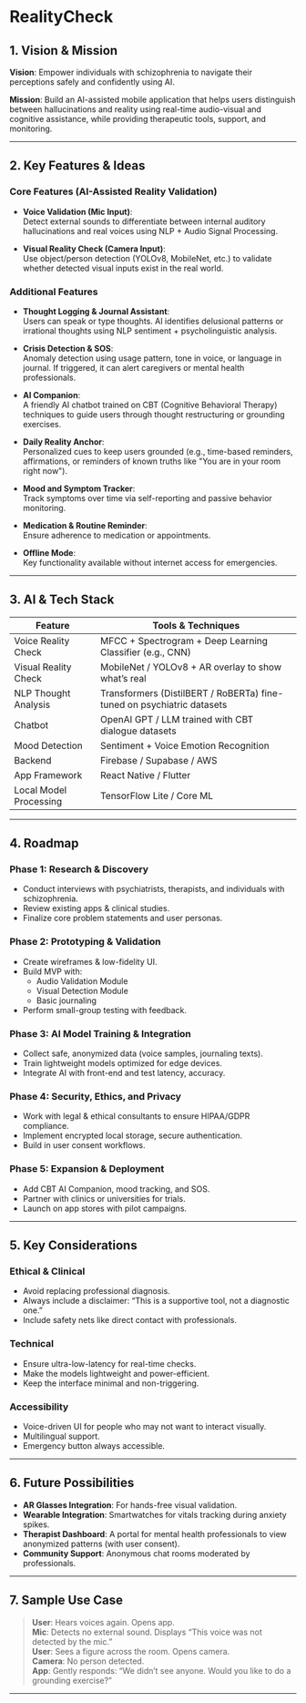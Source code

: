 # **RealityCheck**

## **1. Vision & Mission**

**Vision**: Empower individuals with schizophrenia to navigate their perceptions safely and confidently using AI.

**Mission**: Build an AI-assisted mobile application that helps users distinguish between hallucinations and reality using real-time audio-visual and cognitive assistance, while providing therapeutic tools, support, and monitoring.

---

## **2. Key Features & Ideas**

### **Core Features (AI-Assisted Reality Validation)**

- **Voice Validation (Mic Input)**:  
  Detect external sounds to differentiate between internal auditory hallucinations and real voices using NLP + Audio Signal Processing.

- **Visual Reality Check (Camera Input)**:  
  Use object/person detection (YOLOv8, MobileNet, etc.) to validate whether detected visual inputs exist in the real world.

### **Additional Features**

- **Thought Logging & Journal Assistant**:  
  Users can speak or type thoughts. AI identifies delusional patterns or irrational thoughts using NLP sentiment + psycholinguistic analysis.

- **Crisis Detection & SOS**:  
  Anomaly detection using usage pattern, tone in voice, or language in journal. If triggered, it can alert caregivers or mental health professionals.

- **AI Companion**:  
  A friendly AI chatbot trained on CBT (Cognitive Behavioral Therapy) techniques to guide users through thought restructuring or grounding exercises.

- **Daily Reality Anchor**:  
  Personalized cues to keep users grounded (e.g., time-based reminders, affirmations, or reminders of known truths like "You are in your room right now").

- **Mood and Symptom Tracker**:  
  Track symptoms over time via self-reporting and passive behavior monitoring.

- **Medication & Routine Reminder**:  
  Ensure adherence to medication or appointments.

- **Offline Mode**:  
  Key functionality available without internet access for emergencies.

---

## **3. AI & Tech Stack**

| Feature                | Tools & Techniques                                                     |
| ---------------------- | ---------------------------------------------------------------------- |
| Voice Reality Check    | MFCC + Spectrogram + Deep Learning Classifier (e.g., CNN)              |
| Visual Reality Check   | MobileNet / YOLOv8 + AR overlay to show what’s real                    |
| NLP Thought Analysis   | Transformers (DistilBERT / RoBERTa) fine-tuned on psychiatric datasets |
| Chatbot                | OpenAI GPT / LLM trained with CBT dialogue datasets                    |
| Mood Detection         | Sentiment + Voice Emotion Recognition                                  |
| Backend                | Firebase / Supabase / AWS                                              |
| App Framework          | React Native / Flutter                                                 |
| Local Model Processing | TensorFlow Lite / Core ML                                              |

---

## **4. Roadmap**

### **Phase 1: Research & Discovery**

- Conduct interviews with psychiatrists, therapists, and individuals with schizophrenia.
- Review existing apps & clinical studies.
- Finalize core problem statements and user personas.

### **Phase 2: Prototyping & Validation**

- Create wireframes & low-fidelity UI.
- Build MVP with:
  - Audio Validation Module
  - Visual Detection Module
  - Basic journaling
- Perform small-group testing with feedback.

### **Phase 3: AI Model Training & Integration**

- Collect safe, anonymized data (voice samples, journaling texts).
- Train lightweight models optimized for edge devices.
- Integrate AI with front-end and test latency, accuracy.

### **Phase 4: Security, Ethics, and Privacy**

- Work with legal & ethical consultants to ensure HIPAA/GDPR compliance.
- Implement encrypted local storage, secure authentication.
- Build in user consent workflows.

### **Phase 5: Expansion & Deployment**

- Add CBT AI Companion, mood tracking, and SOS.
- Partner with clinics or universities for trials.
- Launch on app stores with pilot campaigns.

---

## **5. Key Considerations**

### **Ethical & Clinical**

- Avoid replacing professional diagnosis.
- Always include a disclaimer: “This is a supportive tool, not a diagnostic one.”
- Include safety nets like direct contact with professionals.

### **Technical**

- Ensure ultra-low-latency for real-time checks.
- Make the models lightweight and power-efficient.
- Keep the interface minimal and non-triggering.

### **Accessibility**

- Voice-driven UI for people who may not want to interact visually.
- Multilingual support.
- Emergency button always accessible.

---

## **6. Future Possibilities**

- **AR Glasses Integration**: For hands-free visual validation.
- **Wearable Integration**: Smartwatches for vitals tracking during anxiety spikes.
- **Therapist Dashboard**: A portal for mental health professionals to view anonymized patterns (with user consent).
- **Community Support**: Anonymous chat rooms moderated by professionals.

---

## **7. Sample Use Case**

> **User**: Hears voices again. Opens app.  
> **Mic**: Detects no external sound. Displays “This voice was not detected by the mic.”  
> **User**: Sees a figure across the room. Opens camera.  
> **Camera**: No person detected.  
> **App**: Gently responds: “We didn’t see anyone. Would you like to do a grounding exercise?”

---
